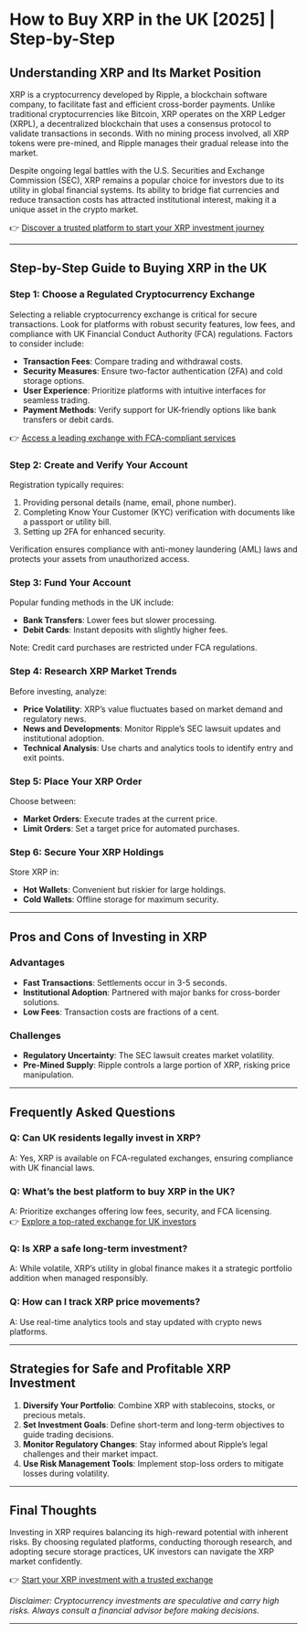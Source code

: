 # How to Buy XRP in the UK [2025] | Step-by-Step  

## Understanding XRP and Its Market Position  

XRP is a cryptocurrency developed by Ripple, a blockchain software company, to facilitate fast and efficient cross-border payments. Unlike traditional cryptocurrencies like Bitcoin, XRP operates on the XRP Ledger (XRPL), a decentralized blockchain that uses a consensus protocol to validate transactions in seconds. With no mining process involved, all XRP tokens were pre-mined, and Ripple manages their gradual release into the market.  

Despite ongoing legal battles with the U.S. Securities and Exchange Commission (SEC), XRP remains a popular choice for investors due to its utility in global financial systems. Its ability to bridge fiat currencies and reduce transaction costs has attracted institutional interest, making it a unique asset in the crypto market.  

👉 [Discover a trusted platform to start your XRP investment journey](https://bit.ly/okx-bonus)  

---

## Step-by-Step Guide to Buying XRP in the UK  

### Step 1: Choose a Regulated Cryptocurrency Exchange  

Selecting a reliable cryptocurrency exchange is critical for secure transactions. Look for platforms with robust security features, low fees, and compliance with UK Financial Conduct Authority (FCA) regulations. Factors to consider include:  

- **Transaction Fees**: Compare trading and withdrawal costs.  
- **Security Measures**: Ensure two-factor authentication (2FA) and cold storage options.  
- **User Experience**: Prioritize platforms with intuitive interfaces for seamless trading.  
- **Payment Methods**: Verify support for UK-friendly options like bank transfers or debit cards.  

👉 [Access a leading exchange with FCA-compliant services](https://bit.ly/okx-bonus)  

### Step 2: Create and Verify Your Account  

Registration typically requires:  
1. Providing personal details (name, email, phone number).  
2. Completing Know Your Customer (KYC) verification with documents like a passport or utility bill.  
3. Setting up 2FA for enhanced security.  

Verification ensures compliance with anti-money laundering (AML) laws and protects your assets from unauthorized access.  

### Step 3: Fund Your Account  

Popular funding methods in the UK include:  
- **Bank Transfers**: Lower fees but slower processing.  
- **Debit Cards**: Instant deposits with slightly higher fees.  

Note: Credit card purchases are restricted under FCA regulations.  

### Step 4: Research XRP Market Trends  

Before investing, analyze:  
- **Price Volatility**: XRP’s value fluctuates based on market demand and regulatory news.  
- **News and Developments**: Monitor Ripple’s SEC lawsuit updates and institutional adoption.  
- **Technical Analysis**: Use charts and analytics tools to identify entry and exit points.  

### Step 5: Place Your XRP Order  

Choose between:  
- **Market Orders**: Execute trades at the current price.  
- **Limit Orders**: Set a target price for automated purchases.  

### Step 6: Secure Your XRP Holdings  

Store XRP in:  
- **Hot Wallets**: Convenient but riskier for large holdings.  
- **Cold Wallets**: Offline storage for maximum security.  

---

## Pros and Cons of Investing in XRP  

### Advantages  
- **Fast Transactions**: Settlements occur in 3-5 seconds.  
- **Institutional Adoption**: Partnered with major banks for cross-border solutions.  
- **Low Fees**: Transaction costs are fractions of a cent.  

### Challenges  
- **Regulatory Uncertainty**: The SEC lawsuit creates market volatility.  
- **Pre-Mined Supply**: Ripple controls a large portion of XRP, risking price manipulation.  

---

## Frequently Asked Questions  

### Q: Can UK residents legally invest in XRP?  
A: Yes, XRP is available on FCA-regulated exchanges, ensuring compliance with UK financial laws.  

### Q: What’s the best platform to buy XRP in the UK?  
A: Prioritize exchanges offering low fees, security, and FCA licensing.  
👉 [Explore a top-rated exchange for UK investors](https://bit.ly/okx-bonus)  

### Q: Is XRP a safe long-term investment?  
A: While volatile, XRP’s utility in global finance makes it a strategic portfolio addition when managed responsibly.  

### Q: How can I track XRP price movements?  
A: Use real-time analytics tools and stay updated with crypto news platforms.  

---

## Strategies for Safe and Profitable XRP Investment  

1. **Diversify Your Portfolio**: Combine XRP with stablecoins, stocks, or precious metals.  
2. **Set Investment Goals**: Define short-term and long-term objectives to guide trading decisions.  
3. **Monitor Regulatory Changes**: Stay informed about Ripple’s legal challenges and their market impact.  
4. **Use Risk Management Tools**: Implement stop-loss orders to mitigate losses during volatility.  

---

## Final Thoughts  

Investing in XRP requires balancing its high-reward potential with inherent risks. By choosing regulated platforms, conducting thorough research, and adopting secure storage practices, UK investors can navigate the XRP market confidently.  

👉 [Start your XRP investment with a trusted exchange](https://bit.ly/okx-bonus)  

*Disclaimer: Cryptocurrency investments are speculative and carry high risks. Always consult a financial advisor before making decisions.*  

--- 
